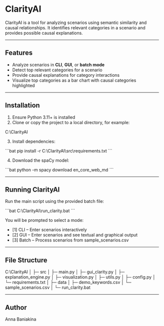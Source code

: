 # ClarityAI

ClarityAI is a tool for analyzing scenarios using semantic similarity and causal relationships. It identifies relevant categories in a scenario and provides possible causal explanations.

---

## Features

- Analyze scenarios in **CLI**, **GUI**, or **batch mode**  
- Detect top relevant categories for a scenario  
- Provide causal explanations for category interactions  
- Visualize top categories as a bar chart with causal categories highlighted  

---

## Installation

1. Ensure Python 3.11+ is installed  
2. Clone or copy the project to a local directory, for example:  

C:\ClarityAI

3. Install dependencies:  

\`\`\`bat
pip install -r C:\ClarityAI\src\requirements.txt
\`\`\`

4. Download the spaCy model:

\`\`\`bat
python -m spacy download en_core_web_md
\`\`\`

---

## Running ClarityAI

Run the main script using the provided batch file:

\`\`\`bat
C:\ClarityAI\run_clarity.bat
\`\`\`

You will be prompted to select a mode:

- [1] CLI – Enter scenarios interactively
- [2] GUI – Enter scenarios and see textual and graphical output
- [3] Batch – Process scenarios from sample_scenarios.csv

---

## File Structure

C:\ClarityAI
│
├─ src
│ ├─ main.py
│ ├─ gui_clarity.py
│ ├─ explanation_engine.py
│ ├─ visualization.py
│ ├─ utils.py
│ ├─ config.py
│ └─ requirements.txt
│
├─ data
│ ├─ demo_keywords.csv
│ └─ sample_scenarios.csv
│
└─ run_clarity.bat


---

## Author
Anna Baniakina

